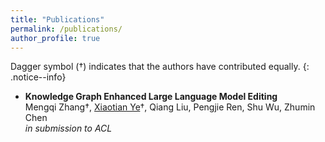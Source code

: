```yaml
---
title: "Publications"
permalink: /publications/
author_profile: true
---
```


Dagger symbol (†) indicates that the authors have contributed equally. 
{: .notice--info}

- **Knowledge Graph Enhanced Large Language Model Editing**  
	Mengqi Zhang†, <u>Xiaotian Ye</u>†, Qiang Liu, Pengjie Ren, Shu Wu, Zhumin Chen  
	*in submission to ACL*  
